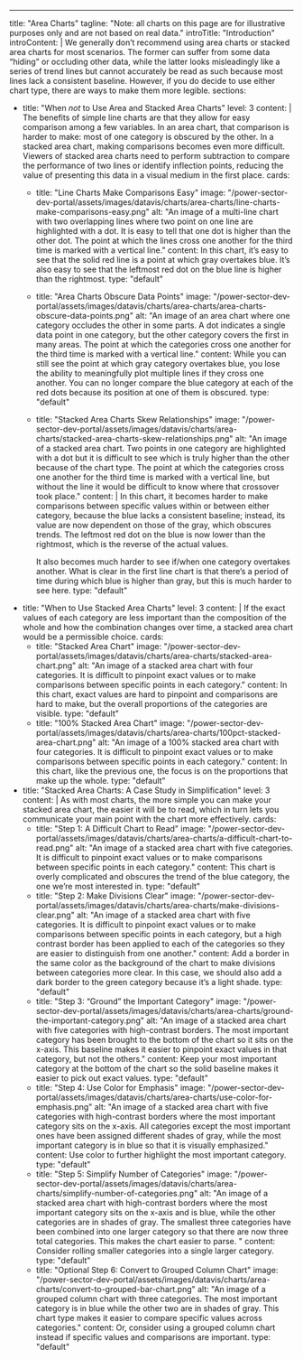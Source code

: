 ---
title: "Area Charts"
tagline: "Note: all charts on this page are for illustrative purposes only and are not based on real data."
introTitle: "Introduction"
introContent: | 
       We generally don’t recommend using area charts or stacked area charts for most scenarios. The former can suffer from some data “hiding” or occluding other data, while the latter looks misleadingly like a series of trend lines but cannot accurately be read as such because most lines lack a consistent baseline. However, if you do decide to use either chart type, there are ways to make them more legible.
sections:
  - title: "When *not* to Use Area and Stacked Area Charts"
    level: 3
    content: |
        The benefits of simple line charts are that they allow for easy comparison among a few variables. In an area chart, that comparison is harder to make: most of one category is obscured by the other. In a stacked area chart, making comparisons becomes even more difficult. Viewers of stacked area charts need to perform subtraction to compare the performance of two lines or identify inflection points, reducing the value of presenting this data in a visual medium in the first place.
    cards:
    - title: "Line Charts Make Comparisons Easy"
      image: "/power-sector-dev-portal/assets/images/datavis/charts/area-charts/line-charts-make-comparisons-easy.png"
      alt: "An image of a multi-line chart with two overlapping lines where two point on one line are highlighted with a dot. It is easy to tell that one dot is higher than the other dot. The point at which the lines cross one another for the third time is marked with a vertical line."
      content: In this chart, it’s easy to see that the solid red line is a point at which gray overtakes blue. It’s also easy to see that the leftmost red dot on the blue line is higher than the rightmost.
      type: "default"
    - title: "Area Charts Obscure Data Points"
      image: "/power-sector-dev-portal/assets/images/datavis/charts/area-charts/area-charts-obscure-data-points.png"
      alt: "An image of an area chart where one category occludes the other in some parts. A dot indicates a single data point in one category, but the other category covers the first in many areas. The point at which the categories cross one another for the third time is marked with a vertical line."
      content: While you can still see the point at which gray category overtakes blue, you lose the ability to meaningfully plot multiple lines if they cross one another. You can no longer compare the blue category at each of the red dots because its position at one of them is obscured.
      type: "default"
    - title: "Stacked Area Charts Skew Relationships"
      image: "/power-sector-dev-portal/assets/images/datavis/charts/area-charts/stacked-area-charts-skew-relationships.png"
      alt: "An image of a stacked area chart. Two points in one category are highlighted with a dot but it is difficult to see which is truly higher than the other because of the chart type. The point at which the categories cross one another for the third time is marked with a vertical line, but without the line it would be difficult to know where that crossover took place."
      content: | 
         In this chart, it becomes harder to make comparisons between specific values within or between either category, because the blue lacks a consistent baseline; instead, its value are now dependent on those of the gray, which obscures trends. The leftmost red dot on the blue is now lower than the rightmost, which is the reverse of the actual values.

         It also becomes much harder to see if/when one category overtakes another. What is clear in the first line chart is that there’s a period of time during which blue is higher than gray, but this is much harder to see here.
      type: "default"
  - title: "When to Use Stacked Area Charts"
    level: 3
    content: |
        If the exact values of each category are less important than the composition of the whole and how the combination changes over time, a stacked area chart would be a permissible choice.
    cards:
    - title: "Stacked Area Chart"
      image: "/power-sector-dev-portal/assets/images/datavis/charts/area-charts/stacked-area-chart.png"
      alt: "An image of a stacked area chart with four categories. It is difficult to pinpoint exact values or to make comparisons between specific points in each category."
      content: In this chart, exact values are hard to pinpoint and comparisons are hard to make, but the overall proportions of the categories are visible.
      type: "default"
    - title: "100% Stacked Area Chart"
      image: "/power-sector-dev-portal/assets/images/datavis/charts/area-charts/100pct-stacked-area-chart.png"
      alt: "An image of a 100% stacked area chart with four categories. It is difficult to pinpoint exact values or to make comparisons between specific points in each category."
      content: In this chart, like the previous one, the focus is on the proportions that make up the whole.
      type: "default"
  - title: "Stacked Area Charts: A Case Study in Simplification"
    level: 3
    content: |
        As with most charts, the more simple you can make your stacked area chart, the easier it will be to read, which in turn lets you communicate your main point with the chart more effectively.
    cards:
    - title: "Step 1: A Difficult Chart to Read"
      image: "/power-sector-dev-portal/assets/images/datavis/charts/area-charts/a-difficult-chart-to-read.png"
      alt: "An image of a stacked area chart with five categories. It is difficult to pinpoint exact values or to make comparisons between specific points in each category."
      content: This chart is overly complicated and obscures the trend of the blue category, the one we’re most interested in.
      type: "default"
    - title: "Step 2: Make Divisions Clear"
      image: "/power-sector-dev-portal/assets/images/datavis/charts/area-charts/make-divisions-clear.png"
      alt: "An image of a stacked area chart with five categories. It is difficult to pinpoint exact values or to make comparisons between specific points in each category, but a high contrast border has been applied to each of the categories so they are easier to distinguish from one another."
      content: Add a border in the same color as the background of the chart to make divisions between categories more clear. In this case, we should also add a dark border to the green category because it’s a light shade.
      type: "default"
    - title: "Step 3: “Ground” the Important Category"
      image: "/power-sector-dev-portal/assets/images/datavis/charts/area-charts/ground-the-important-category.png"
      alt: "An image of a stacked area chart with five categories with high-contrast borders. The most important category has been brought to the bottom of the chart so it sits on the x-axis. This baseline makes it easier to pinpoint exact values in that category, but not the others."
      content: Keep your most important category at the bottom of the chart so the solid baseline makes it easier to pick out exact values.
      type: "default"
    - title: "Step 4: Use Color for Emphasis"
      image: "/power-sector-dev-portal/assets/images/datavis/charts/area-charts/use-color-for-emphasis.png"
      alt: "An image of a stacked area chart with five categories with high-contrast borders where the most important category sits on the x-axis. All categories except the most important ones have been assigned different shades of gray, while the most important category is in blue so that it is visually emphasized."
      content: Use color to further highlight the most important category.
      type: "default"
    - title: "Step 5: Simplify Number of Categories"
      image: "/power-sector-dev-portal/assets/images/datavis/charts/area-charts/simplify-number-of-categories.png"
      alt: "An image of a stacked area chart with high-contrast borders where the most important category sits on the x-axis and is blue, while the other categories are in shades of gray. The smallest three categories have been combined into one larger category so that there are now three total categories. This makes the chart easier to parse. "
      content: Consider rolling smaller categories into a single larger category.
      type: "default"
    - title: "Optional Step 6: Convert to Grouped Column Chart"
      image: "/power-sector-dev-portal/assets/images/datavis/charts/area-charts/convert-to-grouped-bar-chart.png"
      alt: "An image of a grouped column chart with three categories. The most important category is in blue while the other two are in shades of gray. This chart type makes it easier to compare specific values across categories."
      content: Or, consider using a grouped column chart instead if specific values and comparisons are important.
      type: "default"